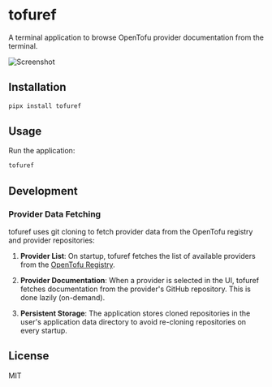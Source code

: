 # tofuref

A terminal application to browse OpenTofu provider documentation from the terminal.

![Screenshot](./screenshots/welcome.png)

## Installation

```bash
pipx install tofuref
```

## Usage

Run the application:

```bash
tofuref
```

## Development

### Provider Data Fetching

tofuref uses git cloning to fetch provider data from the OpenTofu registry and provider repositories:

1. **Provider List**: On startup, tofuref fetches the list of available providers
   from the [OpenTofu Registry](https://github.com/opentofu/registry/tree/main/providers).

2. **Provider Documentation**: When a provider is selected in the UI, tofuref fetches
   documentation from the provider's GitHub repository. This is done lazily (on-demand).

3. **Persistent Storage**: The application stores cloned repositories in the user's application data directory to avoid
   re-cloning repositories on every startup.

## License

MIT
